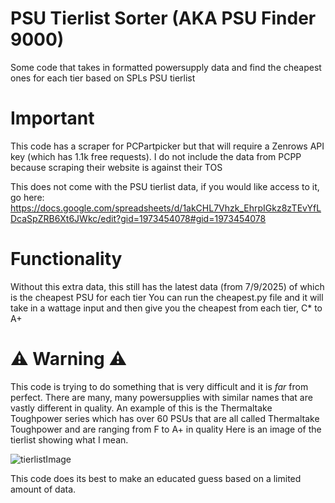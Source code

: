 # PSU Tierlist Sorter (AKA PSU Finder 9000)
Some code that takes in formatted powersupply data and find the cheapest ones for each tier based on SPLs PSU tierlist


# Important
This code has a scraper for PCPartpicker but that will require a Zenrows API key (which has 1.1k free requests). I do not include the data from PCPP because scraping their website is against their TOS

This does not come with the PSU tierlist data, if you would like access to it, go here: https://docs.google.com/spreadsheets/d/1akCHL7Vhzk_EhrpIGkz8zTEvYfLDcaSpZRB6Xt6JWkc/edit?gid=1973454078#gid=1973454078


# Functionality
Without this extra data, this still has the latest data (from 7/9/2025) of which is the cheapest PSU for each tier
You can run the cheapest.py file and it will take in a wattage input and then give you the cheapest from each tier, C* to A+

# ⚠️ Warning ⚠️
This code is trying to do something that is very difficult and it is _far_ from perfect. There are many, many powersupplies with similar names that are vastly different in quality.
An example of this is the Thermaltake Toughpower series which has over 60 PSUs that are all called Thermaltake Toughpower and are ranging from F to A+ in quality
Here is an image of the tierlist showing what I mean.


![tierlistImage](https://github.com/user-attachments/assets/001303fc-d744-4aa9-b173-2a8d9ced42d5)


This code does its best to make an educated guess based on a limited amount of data.
